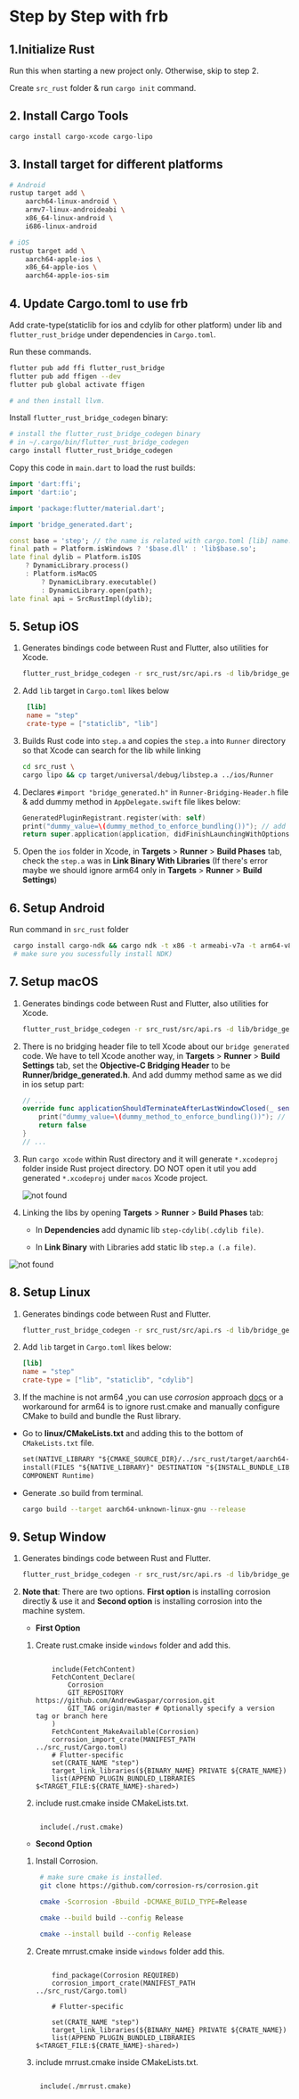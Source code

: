 # Step by Step with frb

## 1.Initialize Rust

Run this when starting a new project only. Otherwise, skip to step 2.

Create `src_rust` folder & run `cargo init` command.

## 2. Install Cargo Tools

```sh
cargo install cargo-xcode cargo-lipo
```

## 3. Install target for different platforms

```sh
# Android
rustup target add \
    aarch64-linux-android \
    armv7-linux-androideabi \
    x86_64-linux-android \
    i686-linux-android
```

```sh
# iOS
rustup target add \
    aarch64-apple-ios \
    x86_64-apple-ios \
    aarch64-apple-ios-sim
```

## 4. Update Cargo.toml to use frb

Add crate-type(staticlib for ios and cdylib for other platform) under lib and `flutter_rust_bridge` under dependencies in `Cargo.toml`.

Run these commands.

```sh
flutter pub add ffi flutter_rust_bridge
flutter pub add ffigen --dev
flutter pub global activate ffigen

# and then install llvm.
```

Install `flutter_rust_bridge_codegen` binary:

```sh
# install the flutter_rust_bridge_codegen binary
# in ~/.cargo/bin/flutter_rust_bridge_codegen
cargo install flutter_rust_bridge_codegen
```

Copy this code in `main.dart` to load the rust builds:

```dart
import 'dart:ffi';
import 'dart:io';

import 'package:flutter/material.dart';

import 'bridge_generated.dart';

const base = 'step'; // the name is related with cargo.toml [lib] name.
final path = Platform.isWindows ? '$base.dll' : 'lib$base.so';
late final dylib = Platform.isIOS
    ? DynamicLibrary.process()
    : Platform.isMacOS
        ? DynamicLibrary.executable()
        : DynamicLibrary.open(path);
late final api = SrcRustImpl(dylib);
```

## 5. Setup iOS

1. Generates bindings code between Rust and Flutter, also utilities for Xcode.

    ```sh
    flutter_rust_bridge_codegen -r src_rust/src/api.rs -d lib/bridge_generated.dart -c ios/Runner/bridge_generated.h
    ```

2. Add `lib` target in `Cargo.toml` likes below

   ```toml
    [lib]
    name = "step"
    crate-type = ["staticlib", "lib"]
   ```

3. Builds Rust code into `step.a` and copies the `step.a` into `Runner` directory so that Xcode can search for the
   lib while linking

    ```sh
    cd src_rust \
    cargo lipo && cp target/universal/debug/libstep.a ../ios/Runner 
    ```

4. Declares `#import "bridge_generated.h"` in `Runner-Bridging-Header.h` file & add dummy method in `AppDelegate.swift` file likes below:

    ```swift
    GeneratedPluginRegistrant.register(with: self)
    print("dummy_value=\(dummy_method_to_enforce_bundling())"); // add dummy method here
    return super.application(application, didFinishLaunchingWithOptions: launchOptions)
    ```

5. Open the `ios` folder in Xcode, in **Targets** > **Runner** > **Build Phases** tab, check the `step.a` was in **Link Binary With Libraries**
(If there's error maybe we should ignore arm64 only in **Targets** > **Runner** > **Build Settings**)

## 6. Setup Android

   Run command in `src_rust` folder

   ```sh
    cargo install cargo-ndk && cargo ndk -t x86 -t armeabi-v7a -t arm64-v8a -t x86_64 -o ../android/app/src/main/jniLibs build
    # make sure you sucessfully install NDK)
   ```

## 7. Setup macOS

1. Generates bindings code between Rust and Flutter, also utilities for Xcode.

    ```sh
    flutter_rust_bridge_codegen -r src_rust/src/api.rs -d lib/bridge_generated.dart -c macos/Runner/bridge_generated.h
    ```

2. There is no bridging header file to tell Xcode about our `bridge generated` code. We have to tell Xcode another way, in **Targets** > **Runner** > **Build Settings** tab, set the **Objective-C Bridging Header** to be **Runner/bridge_generated.h**. And add dummy method same as we did in ios setup part:

    ```swift
    // ...
    override func applicationShouldTerminateAfterLastWindowClosed(_ sender: NSApplication) -> Bool {
        print("dummy_value=\(dummy_method_to_enforce_bundling())"); // add dummy method here
        return false
    }
    // ...  
    ```

3. Run `cargo xcode` within Rust directory and it will generate `*.xcodeproj` folder inside Rust project directory. DO NOT open it util you add generated `*.xcodeproj` under `macos` Xcode project.

    ![not found](./img/add_xcodeproj.png)

4. Linking the libs by opening **Targets** > **Runner** > **Build Phases** tab:

    - In **Dependencies** add dynamic lib `step-cdylib(.cdylib file)`.

    - In **Link Binary** with Libraries add static lib `step.a (.a file)`.

![not found](./img/build_phases.png)

## 8. Setup Linux

1. Generates bindings code between Rust and Flutter.

    ```sh
    flutter_rust_bridge_codegen -r src_rust/src/api.rs -d lib/bridge_generated.dart
    ```

2. Add `lib` target in `Cargo.toml` likes below:

    ```toml
    [lib]
    name = "step"
    crate-type = ["lib", "staticlib", "cdylib"]
    ```

3. If the machine is not arm64 ,you can use *corrosion* approach [docs](https://cjycode.com/flutter_rust_bridge/template/setup_desktop.html) or a workaround for arm64 is to ignore rust.cmake and manually configure CMake to build and bundle the Rust library.

- Go to **linux/CMakeLists.txt** and adding this to the bottom of `CMakeLists.txt` file.

     ```txt
    set(NATIVE_LIBRARY "${CMAKE_SOURCE_DIR}/../src_rust/target/aarch64-unknown-linux-gnu/release/libstep.so")
    install(FILES "${NATIVE_LIBRARY}" DESTINATION "${INSTALL_BUNDLE_LIB_DIR}"
    COMPONENT Runtime)
     ```

- Generate .so build from terminal.

     ```sh
    cargo build --target aarch64-unknown-linux-gnu --release
     ```

## 9. Setup Window

1. Generates bindings code between Rust and Flutter.

    ```sh
    flutter_rust_bridge_codegen -r src_rust/src/api.rs -d lib/bridge_generated.dart
    ```

2. **Note that**: There are two options. **First option**
   is installing corrosion directly & use it and **Second option** is installing corrosion into the
   machine system.

   - **First Option**

    1. Create rust.cmake inside `windows` folder and add this.

        ```text

            include(FetchContent)
            FetchContent_Declare(
                Corrosion
                GIT_REPOSITORY https://github.com/AndrewGaspar/corrosion.git
                GIT_TAG origin/master # Optionally specify a version tag or branch here
            )
            FetchContent_MakeAvailable(Corrosion)
            corrosion_import_crate(MANIFEST_PATH ../src_rust/Cargo.toml)
            # Flutter-specific
            set(CRATE_NAME "step")
            target_link_libraries(${BINARY_NAME} PRIVATE ${CRATE_NAME})
            list(APPEND PLUGIN_BUNDLED_LIBRARIES $<TARGET_FILE:${CRATE_NAME}-shared>)

        ```

    2. include rust.cmake inside CMakeLists.txt.

       ```text

        include(./rust.cmake)

       ```

   - **Second Option**

    1. Install Corrosion.

       ``` sh
        # make sure cmake is installed.
        git clone https://github.com/corrosion-rs/corrosion.git

        cmake -Scorrosion -Bbuild -DCMAKE_BUILD_TYPE=Release

        cmake --build build --config Release

        cmake --install build --config Release

       ```

    2. Create mrrust.cmake inside `windows` folder add this.

        ```text

            find_package(Corrosion REQUIRED)
            corrosion_import_crate(MANIFEST_PATH ../src_rust/Cargo.toml)

            # Flutter-specific

            set(CRATE_NAME "step")
            target_link_libraries(${BINARY_NAME} PRIVATE ${CRATE_NAME})
            list(APPEND PLUGIN_BUNDLED_LIBRARIES $<TARGET_FILE:${CRATE_NAME}-shared>)
        ```

    3. include mrrust.cmake inside CMakeLists.txt.

       ```text

        include(./mrrust.cmake)

       ```
